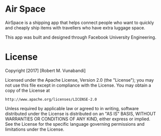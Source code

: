 # Air Space
AirSpace is a shipping app that helps connect people who want to quickly and cheaply ship items with travellers who have extra luggage space. 

This app was built and designed through Facebook University Engineering.

# License

Copyright [2017] [Robert M. Vunabandi]

Licensed under the Apache License, Version 2.0 (the "License");
you may not use this file except in compliance with the License.
You may obtain a copy of the License at

    http://www.apache.org/licenses/LICENSE-2.0

Unless required by applicable law or agreed to in writing, software
distributed under the License is distributed on an "AS IS" BASIS,
WITHOUT WARRANTIES OR CONDITIONS OF ANY KIND, either express or implied.
See the License for the specific language governing permissions and
limitations under the License.
